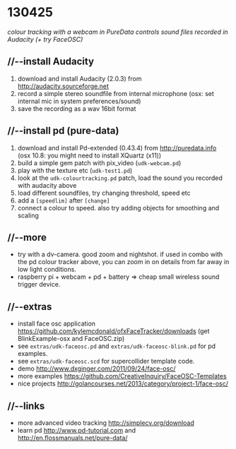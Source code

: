 130425
======

_colour tracking with a webcam in PureData controls sound files recorded in Audacity (+ try FaceOSC)_

//--install Audacity
--------------------
1. download and install Audacity (2.0.3) from <http://audacity.sourceforge.net>
2. record a simple stereo soundfile from internal microphone (osx: set internal mic in system preferences/sound)
3. save the recording as a wav 16bit format

//--install pd (pure-data)
--------------------------
1. download and install Pd-extended (0.43.4) from <http://puredata.info> (osx 10.8: you might need to install XQuartz (x11))
2. build a simple gem patch with pix_video (`udk-webcam.pd`)
3. play with the texture etc (`udk-test1.pd`)
4. look at the `udk-colourtracking.pd` patch, load the sound you recorded with audacity above
5. load different soundfiles, try changing threshold, speed etc
6. add a `[speedlim]` after `[change]`
7. connect a colour to speed. also try adding objects for smoothing and scaling

//--more
--------
* try with a dv-camera. good zoom and nightshot.  if used in combo with the pd colour tracker above, you can zoom in on details from far away in low light conditions.
* raspberry pi + webcam + pd + battery => cheap small wireless sound trigger device.

//--extras
----------
* install face osc application <https://github.com/kylemcdonald/ofxFaceTracker/downloads> (get BlinkExample-osx and FaceOSC.zip)
* see `extras/udk-faceosc.pd` and `extras/udk-faceosc-blink.pd` for pd examples.
* see `extras/udk-faceosc.scd` for supercollider template code.
* demo <http://www.dxginger.com/2011/09/24/face-osc/>
* more examples <https://github.com/CreativeInquiry/FaceOSC-Templates>
* nice projects <http://golancourses.net/2013/category/project-1/face-osc/>

//--links
---------
* more advanced video tracking <http://simplecv.org/download>
* learn pd <http://www.pd-tutorial.com> and <http://en.flossmanuals.net/pure-data/>
